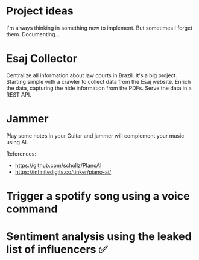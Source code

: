 # Project ideas

I'm always thinking in something new to implement. But sometimes I forget them. Documenting...

# Esaj Collector

Centralize all information about law courts in Brazil. It's a big project. Starting simple with a crawler to collect data from the Esaj website.
Enrich the data, capturing the hide information from the PDFs.
Serve the data in a REST API.

# Jammer

Play some notes in your Guitar and jammer will complement your music using AI.

References:
- https://github.com/schollz/PIanoAI
- https://infinitedigits.co/tinker/piano-ai/


# Trigger a spotify song using a voice command

# Sentiment analysis using the leaked list of influencers ✅
